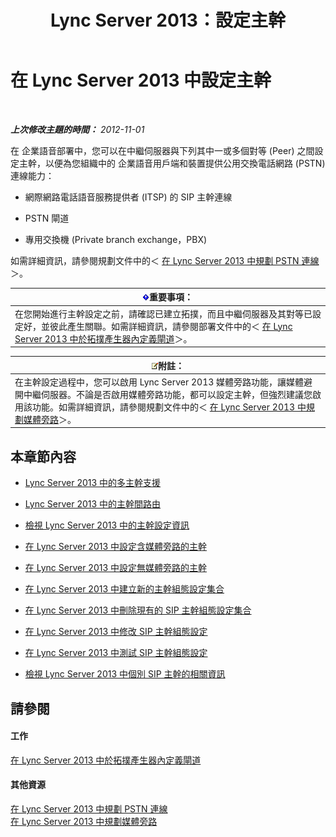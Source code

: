 ﻿---
title: Lync Server 2013：設定主幹
TOCTitle: 設定主幹
ms:assetid: 0c339511-a185-484e-94f0-dbe918b7e48a
ms:mtpsurl: https://technet.microsoft.com/zh-tw/library/Gg398170(v=OCS.15)
ms:contentKeyID: 49290067
ms.date: 08/10/2015
mtps_version: v=OCS.15
ms.translationtype: HT
---

# 在 Lync Server 2013 中設定主幹

 

_**上次修改主題的時間：** 2012-11-01_

在 企業語音部署中，您可以在中繼伺服器與下列其中一或多個對等 (Peer) 之間設定主幹，以便為您組織中的 企業語音用戶端和裝置提供公用交換電話網路 (PSTN) 連線能力：

  - 網際網路電話語音服務提供者 (ITSP) 的 SIP 主幹連線

  - PSTN 閘道

  - 專用交換機 (Private branch exchange，PBX)

如需詳細資訊，請參閱規劃文件中的＜ [在 Lync Server 2013 中規劃 PSTN 連線](lync-server-2013-planning-for-pstn-connectivity.md)＞。

<table>
<thead>
<tr class="header">
<th><img src="images/Gg412908.important(OCS.15).gif" title="important" alt="important" />重要事項：</th>
</tr>
</thead>
<tbody>
<tr class="odd">
<td>在您開始進行主幹設定之前，請確認已建立拓撲，而且中繼伺服器及其對等已設定好，並彼此產生關聯。如需詳細資訊，請參閱部署文件中的＜ <a href="lync-server-2013-define-a-gateway-in-topology-builder.md">在 Lync Server 2013 中於拓撲產生器內定義閘道</a>＞。</td>
</tr>
</tbody>
</table>


<table>
<thead>
<tr class="header">
<th><img src="images/Gg398811.note(OCS.15).gif" title="note" alt="note" />附註：</th>
</tr>
</thead>
<tbody>
<tr class="odd">
<td>在主幹設定過程中，您可以啟用 Lync Server 2013 媒體旁路功能，讓媒體避開中繼伺服器。不論是否啟用媒體旁路功能，都可以設定主幹，但強烈建議您啟用該功能。如需詳細資訊，請參閱規劃文件中的＜ <a href="lync-server-2013-planning-for-media-bypass.md">在 Lync Server 2013 中規劃媒體旁路</a>＞。</td>
</tr>
</tbody>
</table>


## 本章節內容

  - [Lync Server 2013 中的多主幹支援](lync-server-2013-multiple-trunk-support.md)

  - [Lync Server 2013 中的主幹間路由](lync-server-2013-inter-trunk-routing.md)

  - [檢視 Lync Server 2013 中的主幹設定資訊](lync-server-2013-view-trunk-configuration-information.md)

  - [在 Lync Server 2013 中設定含媒體旁路的主幹](lync-server-2013-configure-a-trunk-with-media-bypass.md)

  - [在 Lync Server 2013 中設定無媒體旁路的主幹](lync-server-2013-configure-a-trunk-without-media-bypass.md)

  - [在 Lync Server 2013 中建立新的主幹組態設定集合](lync-server-2013-create-a-new-collection-of-trunk-configuration-settings.md)

  - [在 Lync Server 2013 中刪除現有的 SIP 主幹組態設定集合](lync-server-2013-delete-an-existing-collection-of-sip-trunk-configuration-settings.md)

  - [在 Lync Server 2013 中修改 SIP 主幹組態設定](lync-server-2013-modify-sip-trunk-configuration-settings.md)

  - [在 Lync Server 2013 中測試 SIP 主幹組態設定](lync-server-2013-test-sip-trunk-configuration-settings.md)

  - [檢視 Lync Server 2013 中個別 SIP 主幹的相關資訊](lync-server-2013-view-information-about-individual-sip-trunks.md)

## 請參閱

#### 工作

[在 Lync Server 2013 中於拓撲產生器內定義閘道](lync-server-2013-define-a-gateway-in-topology-builder.md)  

#### 其他資源

[在 Lync Server 2013 中規劃 PSTN 連線](lync-server-2013-planning-for-pstn-connectivity.md)  
[在 Lync Server 2013 中規劃媒體旁路](lync-server-2013-planning-for-media-bypass.md)


